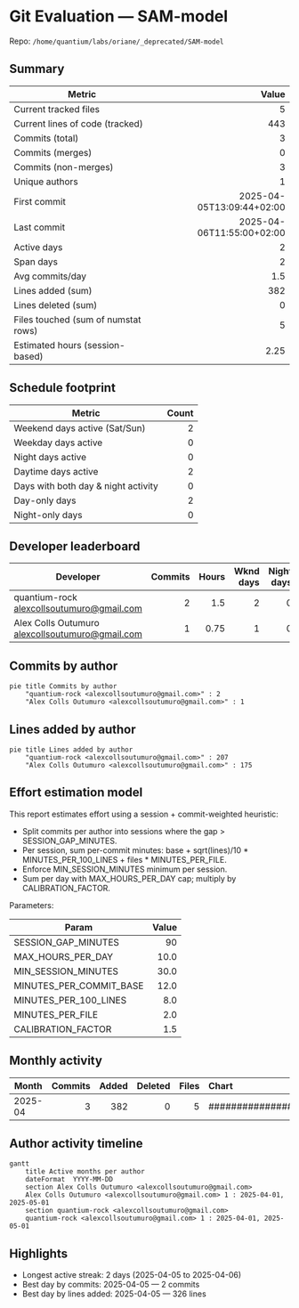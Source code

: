# Git Evaluation — SAM-model

Repo: `/home/quantium/labs/oriane/_deprecated/SAM-model`

## Summary

| Metric | Value |
|---|---:|
| Current tracked files | 5 |
| Current lines of code (tracked) | 443 |
| Commits (total) | 3 |
| Commits (merges) | 0 |
| Commits (non-merges) | 3 |
| Unique authors | 1 |
| First commit | 2025-04-05T13:09:44+02:00 |
| Last commit | 2025-04-06T11:55:00+02:00 |
| Active days | 2 |
| Span days | 2 |
| Avg commits/day | 1.5 |
| Lines added (sum) | 382 |
| Lines deleted (sum) | 0 |
| Files touched (sum of numstat rows) | 5 |
| Estimated hours (session-based) | 2.25 |

## Schedule footprint

| Metric | Count |
|---|---:|
| Weekend days active (Sat/Sun) | 2 |
| Weekday days active | 0 |
| Night days active | 0 |
| Daytime days active | 2 |
| Days with both day & night activity | 0 |
| Day-only days | 2 |
| Night-only days | 0 |

## Developer leaderboard

| Developer | Commits | Hours | Wknd days | Night days | Day days | Both | Added | Deleted | Files | Active days | First | Last | Avg size | Median size | Stars |
|---|---:|---:|---:|---:|---:|---:|---:|---:|---:|---:|---|---|---:|---:|:--:
| quantium-rock <alexcollsoutumuro@gmail.com> | 2 | 1.5 | 2 | 0 | 2 | 0 | 207 | 0 | 3 | 2 | 2025-04-05T17:15:33+02:00 | 2025-04-06T11:55:00+02:00 | 103.5 | 103.5 | ★★★★★ |
| Alex Colls Outumuro <alexcollsoutumuro@gmail.com> | 1 | 0.75 | 1 | 0 | 1 | 0 | 175 | 0 | 2 | 1 | 2025-04-05T13:09:44+02:00 | 2025-04-05T13:09:44+02:00 | 175.0 | 175.0 | ★★☆☆☆ |

## Commits by author

```mermaid
pie title Commits by author
    "quantium-rock <alexcollsoutumuro@gmail.com>" : 2
    "Alex Colls Outumuro <alexcollsoutumuro@gmail.com>" : 1
```

## Lines added by author

```mermaid
pie title Lines added by author
    "quantium-rock <alexcollsoutumuro@gmail.com>" : 207
    "Alex Colls Outumuro <alexcollsoutumuro@gmail.com>" : 175
```

## Effort estimation model

This report estimates effort using a session + commit-weighted heuristic:
- Split commits per author into sessions where the gap > SESSION_GAP_MINUTES.
- Per session, sum per-commit minutes: base + sqrt(lines)/10 * MINUTES_PER_100_LINES + files * MINUTES_PER_FILE.
- Enforce MIN_SESSION_MINUTES minimum per session.
- Sum per day with MAX_HOURS_PER_DAY cap; multiply by CALIBRATION_FACTOR.

Parameters:

| Param | Value |
|---|---:|
| SESSION_GAP_MINUTES | 90 |
| MAX_HOURS_PER_DAY | 10.0 |
| MIN_SESSION_MINUTES | 30.0 |
| MINUTES_PER_COMMIT_BASE | 12.0 |
| MINUTES_PER_100_LINES | 8.0 |
| MINUTES_PER_FILE | 2.0 |
| CALIBRATION_FACTOR | 1.5 |

## Monthly activity

| Month | Commits | Added | Deleted | Files | Chart |
|---|---:|---:|---:|---:|:---|
| 2025-04 | 3 | 382 | 0 | 5 | ######################################## |

## Author activity timeline

```mermaid
gantt
    title Active months per author
    dateFormat  YYYY-MM-DD
    section Alex Colls Outumuro <alexcollsoutumuro@gmail.com>
    Alex Colls Outumuro <alexcollsoutumuro@gmail.com> 1 : 2025-04-01, 2025-05-01
    section quantium-rock <alexcollsoutumuro@gmail.com>
    quantium-rock <alexcollsoutumuro@gmail.com> 1 : 2025-04-01, 2025-05-01
```

## Highlights

- Longest active streak: 2 days (2025-04-05 to 2025-04-06)
- Best day by commits: 2025-04-05 — 2 commits
- Best day by lines added: 2025-04-05 — 326 lines

